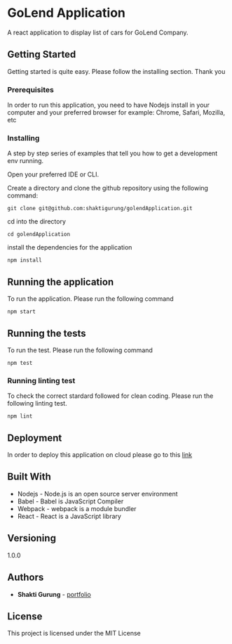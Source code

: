 # GoLend Application

A react application to display list of cars for GoLend Company.

## Getting Started

Getting started is quite easy. Please follow the installing section. Thank you

### Prerequisites

In order to run this application, you need to have Nodejs install in your computer and your preferred browser
for example: Chrome, Safari, Mozilla, etc

### Installing

A step by step series of examples that tell you how to get a development env running.

Open your preferred IDE or CLI. 

Create a directory and clone the github repository using the following command:

```
git clone git@github.com:shaktigurung/golendApplication.git
```

cd into the directory

```
cd golendApplication 
```

install the dependencies for the application

```
npm install
```

## Running the application 

To run the application. Please run the following command

```
npm start
```

## Running the tests

To run the test. Please run the following command

```
npm test
```
### Running linting test

To check the correct stardard followed for clean coding. Please run the following linting test.

```
npm lint
```

## Deployment

In order to deploy this application on cloud please go to this [link](https://www.freecodecamp.org/news/how-to-deploy-a-react-application-to-netlify-363b8a98a985/)

## Built With

*  Nodejs - Node.js is an open source server environment
*  Babel - Babel is JavaScript Compiler
*  Webpack - webpack is a module bundler
*  React - React is a JavaScript library 

## Versioning

1.0.0

## Authors

* **Shakti Gurung**  - [portfolio](https://shaktigurung.netlify.com/)

## License

This project is licensed under the MIT License 

